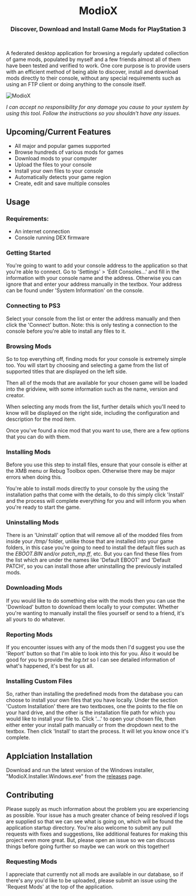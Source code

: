 <h1 align="center">ModioX</h1>

<h3 align="center">Discover, Download and Install Game Mods for PlayStation 3</h3>
<div align="center">
</div>
<br />

A federated desktop application for browsing a regularly updated collection of game mods, populated by myself and a few friends almost all of them have been tested and verified to work. One core purpose is to provide users with an efficient method of being able to discover, install and download mods directly to their console, without any special requirements such as using an FTP client or doing anything to the console itself. 

![ModioX](https://github.com/wh1ter0se-x/ModioX/blob/master/Images/Screenshot1.png?raw=true) 

*I can accept no responsibility for any damage you cause to your system by using this tool. Follow the instructions so you shouldn't have any issues.*

## Upcoming/Current Features
* All major and popular games supported
* Browse hundreds of various mods for games
* Download mods to your computer
* Upload the files to your console
* Install your own files to your console
* Automatically detects your game region
* Create, edit and save multiple consoles

## Usage

### Requirements:
* An internet connection
* Console running DEX firmware

### Getting Started
You're going to want to add your console address to the application so that you're able to connect. Go to 'Settings' > 'Edit Consoles...' and fill in the information with your console name and the address. Otherwise you can ignore that and enter your address manually in the textbox. Your address can be found under 'System Information' on the console.

### Connecting to PS3
Select your console from the list or enter the address manually and then click the 'Connect' button. Note: this is only testing a connection to the console before you're able to install any files to it.

### Browsing Mods
So to top everything off, finding mods for your console is extremely simple too. You will start by choosing and selecting a game from the list of supported titles that are displayed on the left side.

Then all of the mods that are available for your chosen game will be loaded into the gridview, with some information such as the name, version and creator.

When selecting any mods from the list, further details which you'll need to know will be displayed on the right side, including the configuration and description for the mod item. 

Once you've found a nice mod that you want to use, there are a few options that you can do with them.

### Installing Mods
Before you use this step to install files, ensure that your console is either at the XMB menu or Rebug Toolbox open. Otherwise there may be major errors when doing this.

You're able to install mods directly to your console by the using the installation paths that come with the details, to do this simply click 'Install' and the process will complete everything for you and will inform you when you're ready to start the game.

### Uninstalling Mods
There is an 'Uninstall' option that will remove all of the modded files from inside your _/tmp/_ folder, unlike those that are installed into your game folders, in this case you're going to need to install the default files such as the _EBOOT.BIN_ and/or _patch_mp.ff_, etc. But you can find these files from the list which are under the names like 'Default EBOOT' and 'Default PATCH', so you can install those after uninstalling the previously installed mods.

### Downloading Mods
If you would like to do something else with the mods then you can use the 'Download' button to download them locally to your computer. Whether you're wanting to manually install the files yourself or send to a friend, it's all yours to do whatever.

### Reporting Mods
If you encounter issues with any of the mods then I'd suggest you use the 'Report' button so that I'm able to look into this for you. Also it would be good for you to provide the _log.txt_ so I can see detailed information of what's happened, it's best for us all.

### Installing Custom Files
So, rather than installing the predefined mods from the database you can choose to install your own files that you have locally. Under the section 'Custom Installation' there are two textboxes, one the points to the file on your hard drive, and the other is the installation file path for which you would like to install your file to. Click '...' to open your chosen file, then either enter your install path manually or from the dropdown next to the textbox. Then click 'Install' to start the process. It will let you know once it's complete.

## Applciation Installation
Download and run the latest version of the Windows installer, "ModioX.Installer.Windows.exe" from the [releases](https://github.com/wh1ter0se-x/ModioX/releases/latest) page.

## Contributing
Please supply as much information about the problem you are experiencing as possible. Your issue has a much greater chance of being resolved if logs are supplied so that we can see what is going on, which will be found the application startup directory. You're also welcome to submit any pull requests with fixes and suggestions, like additional features for making this project even more great. But, please open an issue so we can discuss things before going further so maybe we can work on this together!

### Requesting Mods
I appreciate that currently not all mods are available in our database, so if there's any you'd like to be uploaded, please submit an issue using the 'Request Mods' at the top of the application.

